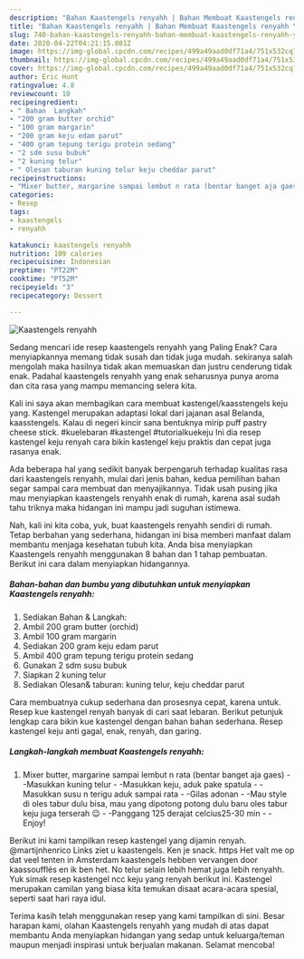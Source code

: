 ```yaml
---
description: "Bahan Kaastengels renyahh | Bahan Membuat Kaastengels renyahh Yang Enak Banget"
title: "Bahan Kaastengels renyahh | Bahan Membuat Kaastengels renyahh Yang Enak Banget"
slug: 740-bahan-kaastengels-renyahh-bahan-membuat-kaastengels-renyahh-yang-enak-banget
date: 2020-04-22T04:21:15.081Z
image: https://img-global.cpcdn.com/recipes/499a49aad0df71a4/751x532cq70/kaastengels-renyahh-foto-resep-utama.jpg
thumbnail: https://img-global.cpcdn.com/recipes/499a49aad0df71a4/751x532cq70/kaastengels-renyahh-foto-resep-utama.jpg
cover: https://img-global.cpcdn.com/recipes/499a49aad0df71a4/751x532cq70/kaastengels-renyahh-foto-resep-utama.jpg
author: Eric Hunt
ratingvalue: 4.8
reviewcount: 10
recipeingredient:
- " Bahan  Langkah"
- "200 gram butter orchid"
- "100 gram margarin"
- "200 gram keju edam parut"
- "400 gram tepung terigu protein sedang"
- "2 sdm susu bubuk"
- "2 kuning telur"
- " Olesan taburan kuning telur keju cheddar parut"
recipeinstructions:
- "Mixer butter, margarine sampai lembut n rata (bentar banget aja gaes) -Masukkan kuning telur -Masukkan keju, aduk pake spatula -Masukkan susu n terigu aduk sampai rata -Gilas adonan -Mau style di oles tabur dulu bisa, mau yang dipotong potong dulu baru oles tabur keju juga terserah 😉 -Panggang 125 derajat celcius25-30 min  Enjoy!"
categories:
- Resep
tags:
- kaastengels
- renyahh

katakunci: kaastengels renyahh 
nutrition: 109 calories
recipecuisine: Indonesian
preptime: "PT22M"
cooktime: "PT52M"
recipeyield: "3"
recipecategory: Dessert

---
```



![Kaastengels renyahh](https://img-global.cpcdn.com/recipes/499a49aad0df71a4/751x532cq70/kaastengels-renyahh-foto-resep-utama.jpg)

Sedang mencari ide resep kaastengels renyahh yang Paling Enak? Cara menyiapkannya memang tidak susah dan tidak juga mudah. sekiranya salah mengolah maka hasilnya tidak akan memuaskan dan justru cenderung tidak enak. Padahal kaastengels renyahh yang enak seharusnya punya aroma dan cita rasa yang mampu memancing selera kita.

Kali ini saya akan membagikan cara membuat kastengel/kaasstengels keju yang. Kastengel merupakan adaptasi lokal dari jajanan asal Belanda, kaasstengels. Kalau di negeri kincir sana bentuknya mirip puff pastry cheese stick. #kuelebaran #kastengel #tutorialkuekeju Ini dia resep kastengel keju renyah cara bikin kastengel keju praktis dan cepat juga rasanya enak.

Ada beberapa hal yang sedikit banyak berpengaruh terhadap kualitas rasa dari kaastengels renyahh, mulai dari jenis bahan, kedua pemilihan bahan segar sampai cara membuat dan menyajikannya. Tidak usah pusing jika mau menyiapkan kaastengels renyahh enak di rumah, karena asal sudah tahu triknya maka hidangan ini mampu jadi suguhan istimewa.


Nah, kali ini kita coba, yuk, buat kaastengels renyahh sendiri di rumah. Tetap berbahan yang sederhana, hidangan ini bisa memberi manfaat dalam membantu menjaga kesehatan tubuh kita. Anda bisa menyiapkan Kaastengels renyahh menggunakan 8 bahan dan 1 tahap pembuatan. Berikut ini cara dalam menyiapkan hidangannya.

<!--inarticleads1-->

##### Bahan-bahan dan bumbu yang dibutuhkan untuk menyiapkan Kaastengels renyahh:

1. Sediakan  Bahan &amp; Langkah:
1. Ambil 200 gram butter (orchid)
1. Ambil 100 gram margarin
1. Sediakan 200 gram keju edam parut
1. Ambil 400 gram tepung terigu protein sedang
1. Gunakan 2 sdm susu bubuk
1. Siapkan 2 kuning telur
1. Sediakan  Olesan&amp; taburan: kuning telur, keju cheddar parut


Cara membuatnya cukup sederhana dan prosesnya cepat, karena untuk. Resep kue kastengel renyah banyak di cari saat lebaran. Berikut petunjuk lengkap cara bikin kue kastengel dengan bahan bahan sederhana. Resep kastengel keju anti gagal, enak, renyah, dan garing. 

<!--inarticleads2-->

##### Langkah-langkah membuat Kaastengels renyahh:

1. Mixer butter, margarine sampai lembut n rata (bentar banget aja gaes) - -Masukkan kuning telur - -Masukkan keju, aduk pake spatula - -Masukkan susu n terigu aduk sampai rata - -Gilas adonan - -Mau style di oles tabur dulu bisa, mau yang dipotong potong dulu baru oles tabur keju juga terserah 😉 - -Panggang 125 derajat celcius25-30 min -  - Enjoy!


Berikut ini kami tampilkan resep kastengel yang dijamin renyah. @martijnhenrico Links ziet u kaastengels. Ken je snack. https Het valt me op dat veel tenten in Amsterdam kaastengels hebben vervangen door kaassoufflés en ik ben het. No telur selain lebih hemat juga lebih renyahh. Yuk simak resep kastengel ncc keju yang renyah berikut ini. Kastengel merupakan camilan yang biasa kita temukan disaat acara-acara spesial, seperti saat hari raya idul. 

Terima kasih telah menggunakan resep yang kami tampilkan di sini. Besar harapan kami, olahan Kaastengels renyahh yang mudah di atas dapat membantu Anda menyiapkan hidangan yang sedap untuk keluarga/teman maupun menjadi inspirasi untuk berjualan makanan. Selamat mencoba!
